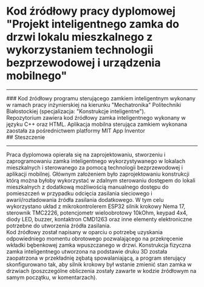 # Kod źródłowy pracy dyplomowej "Projekt inteligentnego zamka do drzwi lokalu mieszkalnego z wykorzystaniem technologii bezprzewodowej i urządzenia mobilnego"
<hr/>
### Kod źródłowy programu sterującego zamkiem inteligentnym wykonany w ramach pracy inżynierskiej na kierunku "Mechatronika" Politechniki Białostockiej (specjalizacja: "Konstrukcje inteligentne").
<br/>
Repozytorium zawiera kod źródłowy zamka inteligentnego wykonany w języku C++ oraz HTML. Aplikacja mobilna sterująca zamkiem wykonana zaostała za pośrednictwem platformy MIT App Inventor
<br/>
## Steszczenie
<hr/>
Praca dyplomowa opierała się na zaprojektowaniu, stworzeniu i zaprogramowaniu zamka inteligentnego wykorzystywanego w lokalach mieszkalnych i sterowanego za pomocą technologii bezprzewodowej i aplikacji mobilnej. Głównym założeniem było zaprojektowaniu konstrukcji którą można byłoby wykorzystać w zdalnym sterowaniu dostępem do lokali mieszkalnych z dodatkową możliwością manualnego dostępu do pomieszczeń w przypadku odcięcia zasilania sieciowego i awarii/rozładowania źródła zasilania dodatkowego. W tym celu wykorzystano układ z mikrokontrolerem ESP32 silnik krokowy Nema 17, sterownik TMC2226, potencjometr wieloobrotowy 10kOhm, keypad 4x4, diody LED, buzzer, kontaktron CMD1263 oraz inne elementy elektroniczne potrzebne do utworzenia źródła zasilania.
<br/>
Kod źródłowy został napisany w oparciu o potrzebę uzyskania odpowiedniego momentu obrotowego pozwalającego na przekręcenie wkładki bębenkowej zamka wpuszczanego w drzwi. Konstrukcja fizyczna zamka inteligentnego utworzona na podstawie druku 3D została zaopatrzona w przekładnię zębatą spowalaniającą, a program sterujący skonfigurowano tak, aby silnik krokowy był wstanie zmienić stan zamka w drzwiach (poszczególne obliczenia zostały zawarte w kodzie źródłowym na samym początku, w komentarzach).
